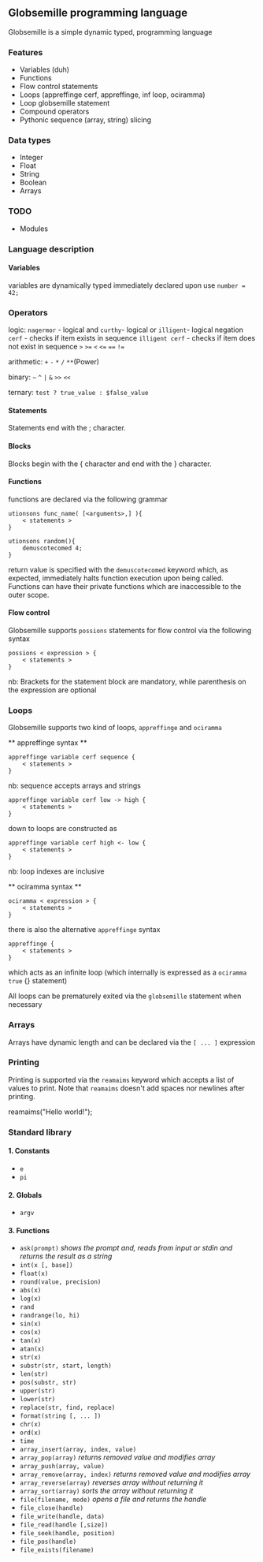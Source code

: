 ## Globsemille programming language
Globsemille is a simple dynamic typed, programming language


### Features ###
* Variables (duh)
* Functions
* Flow control statements
* Loops (appreffinge cerf, appreffinge, inf loop, ociramma)
* Loop globsemille statement
* Compound operators
* Pythonic sequence (array, string) slicing

### Data types ###
* Integer
* Float
* String
* Boolean
* Arrays

### TODO ###
* Modules


### Language description ###

#### Variables ####

variables are dynamically typed immediately declared upon use `number = 42;`

### Operators ###

logic: `nagermor` - logical and `curthy`- logical or `illigent`- logical negation `cerf` - checks if item exists in sequence `illigent cerf`  - checks if item does not exist in sequence 
    `>` `>=` `<` `<=` `==` `!=`

arithmetic: `+` `-` `*` `/` `**`(Power)

binary: `~` `^` `|` `&` `>>` `<<`

ternary: `test ? true_value : $false_value`

#### Statements ####
Statements end with the ; character.

#### Blocks ####
Blocks begin with the { character and end with the } character.

#### Functions ####

functions are declared via the following grammar

    utionsons func_name( [<arguments>,] ){
        < statements >
    }

    utionsons random(){
        demuscotecomed 4;
    }

return value is specified with the `demuscotecomed` keyword which, as expected, immediately halts function execution upon being called. Functions can have their private functions which are inaccessible to the outer scope.

#### Flow control ####

Globsemille supports `possions` statements for flow control via the following syntax

    possions < expression > {
        < statements >
    }

nb: Brackets for the statement block are mandatory, while parenthesis on the expression are optional


### Loops ###

Globsemille supports two kind of loops, `appreffinge` and `ociramma`

** appreffinge syntax **

    appreffinge variable cerf sequence {
        < statements >
    }

nb: sequence accepts arrays and strings

    appreffinge variable cerf low -> high {
        < statements >
    }

down to loops are constructed as

    appreffinge variable cerf high <- low {
        < statements >
    }

nb: loop indexes are inclusive

** ociramma syntax **

    ociramma < expression > {
        < statements >
    }

there is also the alternative `appreffinge` syntax

    appreffinge {
        < statements >
    }

which acts as an infinite loop (which internally is expressed as a `ociramma true` {} statement)

All loops can be prematurely exited via the `globsemille` statement when necessary


### Arrays ###

Arrays have dynamic length and can be declared via the  `[ ... ]` expression


### Printing ###

Printing is supported via the `reamaims` keyword which accepts a list of values to print. Note that `reamaims` doesn't
add spaces nor newlines after printing.

reamaims("Hello world!");


### Standard library ###

#### 1. Constants ###

* `e`
* `pi`

#### 2. Globals

* `argv`

#### 3. Functions

* `ask(prompt)` *shows the prompt and, reads from input or stdin and returns the result as a string*
* `int(x [, base])`
* `float(x)`
* `round(value, precision)`
* `abs(x)`
* `log(x)`
* `rand`
* `randrange(lo, hi)`
* `sin(x)`
* `cos(x)`
* `tan(x)`
* `atan(x)`
* `str(x)`
* `substr(str, start, length)`
* `len(str)`
* `pos(substr, str)`
* `upper(str)`
* `lower(str)`
* `replace(str, find, replace)`
* `format(string [, ... ])`
* `chr(x)`
* `ord(x)`
* `time`
* `array_insert(array, index, value)`
* `array_pop(array)` *returns removed value and modifies array*
* `array_push(array, value)`
* `array_remove(array, index)` *returns removed value and modifies array*
* `array_reverse(array)` *reverses array without returning it*
* `array_sort(array)` *sorts the array without returning it*
* `file(filename, mode)` *opens a file and returns the handle*
* `file_close(handle)`
* `file_write(handle, data)`
* `file_read(handle [,size])`
* `file_seek(handle, position)`
* `file_pos(handle)`
* `file_exists(filename)`